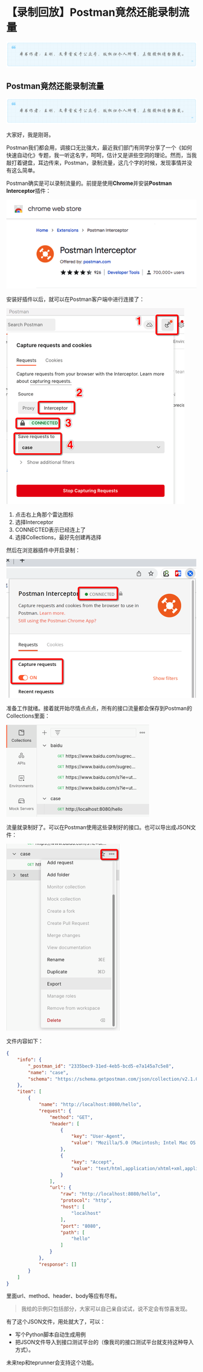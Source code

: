 # 【录制回放】Postman竟然还能录制流量
![](../wanggang.png)

## Postman竟然还能录制流量
![](../wanggang.png)

大家好，我是刚哥。

Postman我们都会用，调接口无比强大，最近我们部门有同学分享了一个《如何快速自动化》专题，我一听这名字，呵呵，估计又是讲些空洞的理论。然而，当我敲打着键盘，耳边传来，Postman，录制流量，这几个字的时候，发现事情并没有这么简单。

Postman确实是可以录制流量的。前提是使用**Chrome**并安装**Postman Interceptor**插件：

![](009002-【录制回放】Postman竟然还能录制流量/image-20211223125510054.png)

安装好插件以后，就可以在Postman客户端中进行连接了：

![](009002-【录制回放】Postman竟然还能录制流量/image-20211223125818803.png)

1. 点击右上角那个雷达图标
2. 选择Interceptor
3. CONNECTED表示已经连上了
4. 选择Collections，最好先创建再选择

然后在浏览器插件中开启录制：

![](009002-【录制回放】Postman竟然还能录制流量/image-20211223130017849.png)

准备工作就绪。接着就开始尽情点点点，所有的接口流量都会保存到Postman的Collections里面：

![](009002-【录制回放】Postman竟然还能录制流量/image-20211223130214667.png)

流量就录制好了。可以在Postman使用这些录制好的接口。也可以导出成JSON文件：

![](009002-【录制回放】Postman竟然还能录制流量/image-20211223130415560.png)

文件内容如下：

```json
{
	"info": {
		"_postman_id": "2335bec9-31ed-4eb5-bcd5-e7a145a7c5e8",
		"name": "case",
		"schema": "https://schema.getpostman.com/json/collection/v2.1.0/collection.json"
	},
	"item": [
		{
			"name": "http://localhost:8080/hello",
			"request": {
				"method": "GET",
				"header": [
					{
						"key": "User-Agent",
						"value": "Mozilla/5.0 (Macintosh; Intel Mac OS X 10_13_6) AppleWebKit/537.36 (KHTML, like Gecko) Chrome/96.0.4664.55 Safari/537.36"
					},
					{
						"key": "Accept",
						"value": "text/html,application/xhtml+xml,application/xml;q=0.9,image/avif,image/webp,image/apng,*/*;q=0.8,application/signed-exchange;v=b3;q=0.9"
					}
				],
				"url": {
					"raw": "http://localhost:8080/hello",
					"protocol": "http",
					"host": [
						"localhost"
					],
					"port": "8080",
					"path": [
						"hello"
					]
				}
			},
			"response": []
		}
	]
}
```

里面url、method、header、body等应有尽有。

> 我给的示例只包括部分，大家可以自己亲自试试，说不定会有惊喜发现。

有了这个JSON文件，用处就大了，可以：

- 写个Python脚本自动生成用例
- 把JSON文件导入到接口测试平台的（像我司的接口测试平台就支持这种导入方式）。

未来tep和teprunner会支持这个功能。

